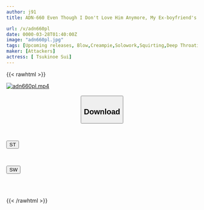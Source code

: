 ```yaml
---
author: j91
title: ADN-660 Even Though I Don't Love Him Anymore, My Ex-boyfriend's Dick Length And Sexual Preferences Are All Better Than Mine, So I End Up Having Sex With Him More Than My Current Boyfriend.

url: /v/adn660pl
date: 0000-03-28T01:40:00Z
image: "adn660pl.jpg"
tags: [Upcoming releases, Blow,Creampie,Solowork,Squirting,Deep Throating,Submissive Woman	]
maker: [Attackers]
actress: [ Tsukinoe Sui]
---
```



{{< rawhtml >}}

<div class="video" data-videoid="pending_link.html">
    <a href="javascript:;">
        <img src="/v/adn660pl/adn660pl.jpg" width="WIDTH" height="HEIGHT" alt="adn660pl.mp4" loading="lazy">
    </a>
</div>

<script type="text/javascript" src="https://j91.asia/asset/on-demand-pend.js"></script>

<br>
  <link rel="stylesheet" href="https://j91.asia/asset/bs5.css">
  
  <center>
  <button class="btn btn-primary" type="button" data-bs-toggle="collapse" data-bs-target=".multi-collapse" aria-expanded="false" aria-controls="multiCollapseExample1 multiCollapseExample2"><h2>Download</h2></button></center>
</p>
<div class="row">
  <div class="col">
    <div class="collapse multi-collapse" id="multiCollapseExample1">
      <div class="card card-body">
	      	      <br>
<div class="buttons">  
<p><a href="https://j91.asia/pending_link.html" target="_blank"><button class="btn-hover color-3"><i class="fa fa-download"></i> ST</button></a></p></div>
    </div>
  </div>
</div>
  <div class="col">
    <div class="collapse multi-collapse" id="multiCollapseExample2">
      <div class="card card-body">
	      <br>
<div class="buttons">
<p><a href="https://j91.asia/pending_link.html" target="_blank"><button class="btn-hover color-2"><i class="fa fa-download"></i> SW</button></a></p></div>
<br><br>
      </div>
    </div>
  </div>
</div>

{{< /rawhtml >}}